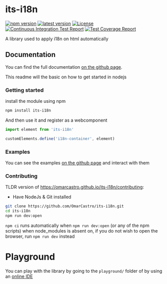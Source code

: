 # its-i18n

[![npm version](https://omarcastro.github.io/its-i18n/reports/npm-version-badge-a11y.svg)](https://www.npmjs.com/package/its-i18n)
[![latest version](https://omarcastro.github.io/its-i18n/reports/repo-release-a11y.svg)](https://github.com/OmarCastro/its-i18n/releases/latest)
[![License](https://omarcastro.github.io/its-i18n/reports/license-badge-a11y.svg)](https://github.com/OmarCastro/its-i18n/blob/main/LICENSE)
[![Continuous Integration Test Report](https://omarcastro.github.io/its-i18n/reports/test-results/test-results-badge-a11y.svg)](https://omarcastro.github.io/its-i18n/reports/playwright-report)
[![Test Coverage Report](https://omarcastro.github.io/its-i18n/reports/coverage/unit/coverage-badge-a11y.svg)](https://omarcastro.github.io/its-i18n/reports/coverage/unit)


A library used to apply i18n on html automatically


## Documentation

You can find the full documentation [on the github page](https://omarcastro.github.io/its-i18n/).  

This readme will the basic on how to get started in nodejs

### Getting started

install the module using npm

```bash
npm install its-i18n
```

And then use it and register as a webcomponent

```javascript
import element from 'its-i18n'

customElements.define('i18n-container', element)
```

### Examples

You can see the examples [on the github page](https://omarcastro.github.io/its-i18n/#examples) and interact with them

### Contributing

TLDR version of https://omarcastro.github.io/its-i18n/contributing:

- Have NodeJs & Git installed

```bash
git clone https://github.com/OmarCastro/its-i18n.git
cd its-i18n
npm run dev:open
```

`npm ci` runs automatically when `npm run dev:open` (or any of the npm scripts) when node_modules is absent on, if you do not wish to open the browser, run `npm run dev` instead

# Playground

You can play with the library by going to the `playground/` folder of by using an [online IDE](https://stackblitz.com/github/OmarCastro/its-i18n/tree/main/playground?file=index.html)

